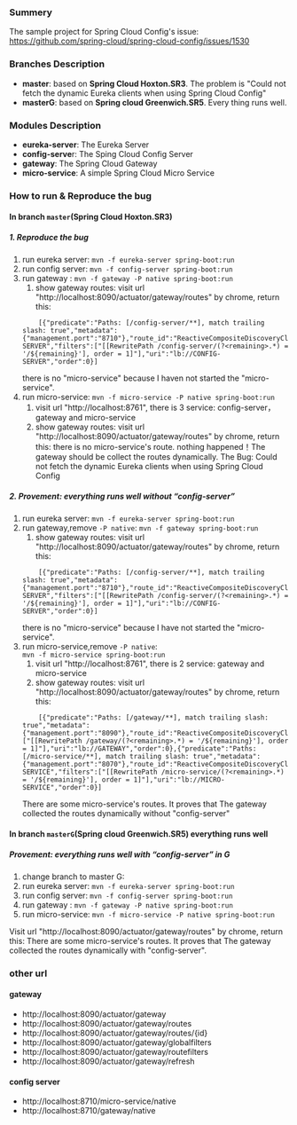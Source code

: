 ### Summery
The sample project for Spring Cloud Config's issue: https://github.com/spring-cloud/spring-cloud-config/issues/1530

### Branches Description
* **master**: based on **Spring Cloud Hoxton.SR3**. The problem is "Could not fetch the dynamic Eureka clients when using Spring Cloud Config"
* **masterG**: based on **Spring cloud Greenwich.SR5**. Every thing runs well.

### Modules Description
* **eureka-server**: The Eureka Server
* **config-serve**r: The Sping Cloud Config Server
* **gateway**: The Spring Cloud Gateway
* **micro-service**: A simple Spring Cloud Micro Service

### How to run & Reproduce the bug 
#### In branch `master`(Spring Cloud Hoxton.SR3)
##### 1. Reproduce the bug 
1. run eureka server: `mvn -f eureka-server spring-boot:run`
1. run config server: `mvn -f config-server spring-boot:run`
1. run gateway : `mvn -f gateway -P native spring-boot:run`
    1. show gateway routes: visit url "http://localhost:8090/actuator/gateway/routes" by chrome, return this:
    ```
        [{"predicate":"Paths: [/config-server/**], match trailing slash: true","metadata":{"management.port":"8710"},"route_id":"ReactiveCompositeDiscoveryClient_CONFIG-SERVER","filters":["[[RewritePath /config-server/(?<remaining>.*) = '/${remaining}'], order = 1]"],"uri":"lb://CONFIG-SERVER","order":0}]          
    ```
   there is no "micro-service" because I haven not started the "micro-service".
1. run micro-service: `mvn -f micro-service -P native spring-boot:run`
    1. visit url "http://localhost:8761", there is 3 service: config-server，gateway and micro-service
    1. show gateway routes: visit url "http://localhost:8090/actuator/gateway/routes" by chrome, return this:
    there is no micro-service's route. nothing happened！The gateway should be collect the routes dynamically.
The Bug:  Could not fetch the dynamic Eureka clients when using Spring Cloud Config

##### 2. Provement: everything runs well without “config-server”
1. run eureka server: `mvn -f eureka-server spring-boot:run`
1. run gateway,remove `-P native`: 
        `mvn -f gateway spring-boot:run `
    1. show gateway routes: visit url "http://localhost:8090/actuator/gateway/routes" by chrome, return this:
    ```
        [{"predicate":"Paths: [/config-server/**], match trailing slash: true","metadata":{"management.port":"8710"},"route_id":"ReactiveCompositeDiscoveryClient_CONFIG-SERVER","filters":["[[RewritePath /config-server/(?<remaining>.*) = '/${remaining}'], order = 1]"],"uri":"lb://CONFIG-SERVER","order":0}]          
    ```
   there is no "micro-service" because I have not started the "micro-service".
1. run micro-service,remove `-P native`:   
        `mvn -f micro-service spring-boot:run `
    1. visit url "http://localhost:8761", there is 2 service: gateway and micro-service
    1. show gateway routes: visit url "http://localhost:8090/actuator/gateway/routes" by chrome, return this:
    ```
        [{"predicate":"Paths: [/gateway/**], match trailing slash: true","metadata":{"management.port":"8090"},"route_id":"ReactiveCompositeDiscoveryClient_GATEWAY","filters":["[[RewritePath /gateway/(?<remaining>.*) = '/${remaining}'], order = 1]"],"uri":"lb://GATEWAY","order":0},{"predicate":"Paths: [/micro-service/**], match trailing slash: true","metadata":{"management.port":"8070"},"route_id":"ReactiveCompositeDiscoveryClient_MICRO-SERVICE","filters":["[[RewritePath /micro-service/(?<remaining>.*) = '/${remaining}'], order = 1]"],"uri":"lb://MICRO-SERVICE","order":0}]
   ```
    There are some micro-service's routes. It proves that The gateway collected the routes dynamically without "config-server"

#### In branch `masterG`(Spring cloud Greenwich.SR5) everything runs well
##### Provement: everything runs well with “config-server” in G
1. change branch to master G:
1. run eureka server: `mvn -f eureka-server spring-boot:run`
1. run config server: `mvn -f config-server spring-boot:run`
1. run gateway : `mvn -f gateway -P native spring-boot:run`
1. run micro-service: `mvn -f micro-service -P native spring-boot:run`  

Visit url "http://localhost:8090/actuator/gateway/routes" by chrome, return this:
There are some micro-service's routes. It proves that The gateway collected the routes dynamically with "config-server".

### other url
#### gateway 
* http://localhost:8090/actuator/gateway
* http://localhost:8090/actuator/gateway/routes
* http://localhost:8090/actuator/gateway/routes/{id}
* http://localhost:8090/actuator/gateway/globalfilters
* http://localhost:8090/actuator/gateway/routefilters
* http://localhost:8090/actuator/gateway/refresh


#### config server
* http://localhost:8710/micro-service/native
* http://localhost:8710/gateway/native
